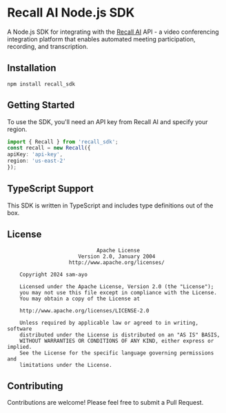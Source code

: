 # Recall AI Node.js SDK

A Node.js SDK for integrating with the [Recall AI](https://docs.recall.ai) API - a video conferencing integration platform that enables automated meeting participation, recording, and transcription.

## Installation

`npm install recall_sdk`

## Getting Started

To use the SDK, you'll need an API key from Recall AI and specify your region.

```typescript
import { Recall } from 'recall_sdk';
const recall = new Recall({
apiKey: 'api-key',
region: 'us-east-2' 
});
```

## TypeScript Support

This SDK is written in TypeScript and includes type definitions out of the box.

## License

                                 Apache License
                           Version 2.0, January 2004
                        http://www.apache.org/licenses/

        Copyright 2024 sam-ayo

        Licensed under the Apache License, Version 2.0 (the "License");
        you may not use this file except in compliance with the License.
        You may obtain a copy of the License at

        http://www.apache.org/licenses/LICENSE-2.0

        Unless required by applicable law or agreed to in writing, software
        distributed under the License is distributed on an "AS IS" BASIS,
        WITHOUT WARRANTIES OR CONDITIONS OF ANY KIND, either express or implied.
        See the License for the specific language governing permissions and
        limitations under the License.

## Contributing

Contributions are welcome! Please feel free to submit a Pull Request.
